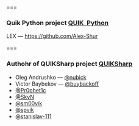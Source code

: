 ===
### Quik Python project [QUIK&nbsp;&nbsp;Python](https://github.com/Alex-Shur/quik_python)
LEX  &mdash; https://github.com/Alex-Shur

===
### Authohr of QUIKSharp project [QUIKSharp](https://github.com/finsight/QUIKSharp)
* Oleg Andrushko &mdash; [@nubick](https://github.com/nubick)
* Victor Baybekov &mdash; [@buybackoff](https://github.com/buybackoff)
* [@Pr0phet1c](https://github.com/Pr0phet1c)
* [@SkyN](https://github.com/SkyN)
* [@sm00vik](https://github.com/sm00vik)
* [@spvik](https://github.com/spvik)
* [@stanislav-111](https://github.com/stanislav-111)

